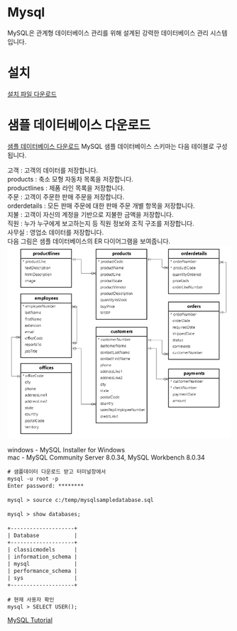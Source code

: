 
# Mysql

MySQL은 관계형 데이터베이스 관리를 위해 설계된 강력한 데이터베이스 관리 시스템입니다. 

# 설치
[설치 파일 다운로드](https://dev.mysql.com/downloads/)


# 샘플 데이터베이스 다운로드
[샘플 데이터베이스 다운로드](/data/mysqlsampledatabase.sql)
MySQL 샘플 데이터베이스 스키마는 다음 테이블로 구성됩니다.

고객 : 고객의 데이터를 저장합니다.  
products : 축소 모형 자동차 목록을 저장합니다.  
productlines : 제품 라인 목록을 저장합니다.  
주문 : 고객이 주문한 판매 주문을 저장합니다.  
orderdetails : 모든 판매 주문에 대한 판매 주문 개별 항목을 저장합니다.  
지불 : 고객이 자신의 계정을 기반으로 지불한 금액을 저장합니다.  
직원 : 누가 누구에게 보고하는지 등 직원 정보와 조직 구조를 저장합니다.  
사무실 : 영업소 데이터를 저장합니다.  
다음 그림은 샘플 데이터베이스의 ER 다이어그램을 보여줍니다.  
![git](/img/mysql-sample-database.png)

windows - MySQL Installer for Windows  
mac - MySQL Community Server 8.0.34, MySQL Workbench 8.0.34


```
# 샘플데이터 다운로드 받고 터미널창에서
mysql -u root -p
Enter password: ********

mysql > source c:/temp/mysqlsampledatabase.sql

mysql > show databases;

+--------------------+
| Database           |
+--------------------+
| classicmodels      |
| information_schema |
| mysql              |
| performance_schema |
| sys                |
+--------------------+

# 현재 사용자 확인
mysql > SELECT USER();
```

[MySQL Tutorial ](https://www.mysqltutorial.org/)

